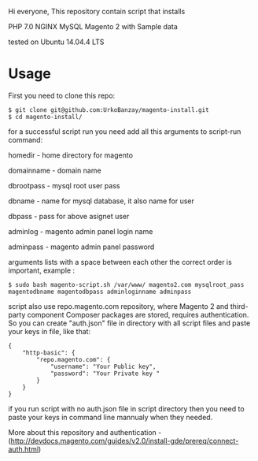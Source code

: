 Hi everyone,
This repository contain script that installs 

PHP 7.0
NGINX
MySQL
Magento 2 with Sample data

tested on Ubuntu 14.04.4 LTS

# Usage

First you need to clone this repo:
```
$ git clone git@github.com:UrkoBanzay/magento-install.git
$ cd magento-install/
```
for a successful script run you need add all this arguments to script-run command:

homedir - home directory for magento

domainname - domain name

dbrootpass - mysql root user pass

dbname - name for mysql database, it also name for user

dbpass - pass for above asignet user

adminlog - magento admin panel login name

adminpass - magento admin panel password

  arguments lists with a space between each other
the correct order is important, example :
```
$ sudo bash magento-script.sh /var/www/ magento2.com mysqlroot_pass magentodbname magentodbpass adminloginname adminpass
```
script also use repo.magento.com repository, where Magento 2 and third-party component Composer packages are stored, requires authentication. So you can create "auth.json" file in directory with all script files and paste your keys in file, like that:
```
{
    "http-basic": {
        "repo.magento.com": {
            "username": "Your Public key",
            "password": "Your Private key "
        }
    }
}
```
if you run script with no auth.json file in script directory then you need to paste your keys in command line mannualy when they needed.

More about this repository and authentication - (http://devdocs.magento.com/guides/v2.0/install-gde/prereq/connect-auth.html)
